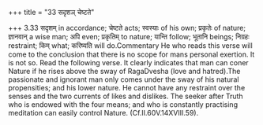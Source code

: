 +++
title = "33 सदृशञ् चेष्टते"

+++
3.33 सदृशम् in accordance; चेष्टते acts; स्वस्याः of his own; प्रकृतेः
of nature; ज्ञानवान् a wise man; अपि even; प्रकृतिम् to nature; यान्ति
follow; भूतानि beings; निग्रहः restraint; किम् what; करिष्यति will
do.Commentary He who reads this verse will come to the conclusion that
there is no scope for mans personal exertion. It is not so. Read the
following verse. It clearly indicates that man can coner Nature if he
rises above the sway of RagaDvesha (love and hatred).The passionate and
ignorant man only comes under the sway of his natural propensities; and
his lower nature. He cannot have any restraint over the senses and the
two currents of likes and dislikes. The seeker after Truth who is
endowed with the four means; and who is constantly practising meditation
can easily control Nature. (Cf.II.60V.14XVIII.59).
